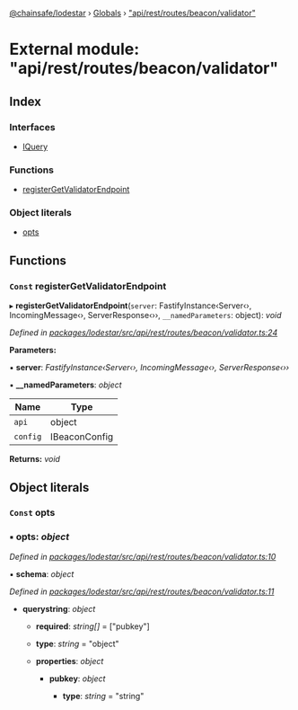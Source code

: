 [@chainsafe/lodestar](../README.md) › [Globals](../globals.md) › ["api/rest/routes/beacon/validator"](_api_rest_routes_beacon_validator_.md)

# External module: "api/rest/routes/beacon/validator"

## Index

### Interfaces

* [IQuery](../interfaces/_api_rest_routes_beacon_validator_.iquery.md)

### Functions

* [registerGetValidatorEndpoint](_api_rest_routes_beacon_validator_.md#const-registergetvalidatorendpoint)

### Object literals

* [opts](_api_rest_routes_beacon_validator_.md#const-opts)

## Functions

### `Const` registerGetValidatorEndpoint

▸ **registerGetValidatorEndpoint**(`server`: FastifyInstance‹Server‹›, IncomingMessage‹›, ServerResponse‹››, `__namedParameters`: object): *void*

*Defined in [packages/lodestar/src/api/rest/routes/beacon/validator.ts:24](https://github.com/ChainSafe/lodestar/blob/0e426d2/packages/lodestar/src/api/rest/routes/beacon/validator.ts#L24)*

**Parameters:**

▪ **server**: *FastifyInstance‹Server‹›, IncomingMessage‹›, ServerResponse‹››*

▪ **__namedParameters**: *object*

Name | Type |
------ | ------ |
`api` | object |
`config` | IBeaconConfig |

**Returns:** *void*

## Object literals

### `Const` opts

### ▪ **opts**: *object*

*Defined in [packages/lodestar/src/api/rest/routes/beacon/validator.ts:10](https://github.com/ChainSafe/lodestar/blob/0e426d2/packages/lodestar/src/api/rest/routes/beacon/validator.ts#L10)*

▪ **schema**: *object*

*Defined in [packages/lodestar/src/api/rest/routes/beacon/validator.ts:11](https://github.com/ChainSafe/lodestar/blob/0e426d2/packages/lodestar/src/api/rest/routes/beacon/validator.ts#L11)*

* **querystring**: *object*

  * **required**: *string[]* = ["pubkey"]

  * **type**: *string* = "object"

  * **properties**: *object*

    * **pubkey**: *object*

      * **type**: *string* = "string"
